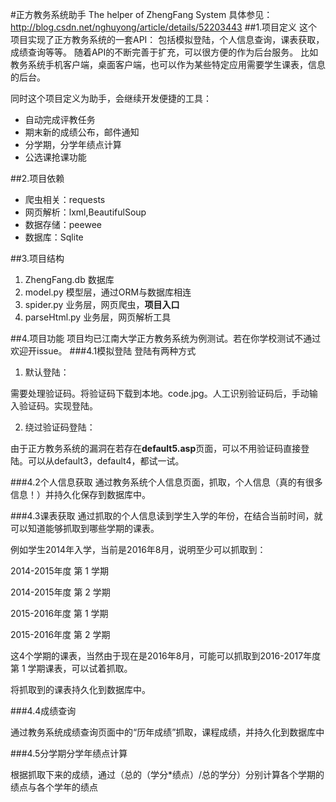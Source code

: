 #正方教务系统助手
The helper of ZhengFang System
具体参见：http://blog.csdn.net/nghuyong/article/details/52203443
##1.项目定义
这个项目实现了正方教务系统的一套API：
包括模拟登陆，个人信息查询，课表获取，成绩查询等等。
随着API的不断完善于扩充，可以很方便的作为后台服务。
比如教务系统手机客户端，桌面客户端，也可以作为某些特定应用需要学生课表，信息的后台。

同时这个项目定义为助手，会继续开发便捷的工具：
* 自动完成评教任务
* 期末新的成绩公布，邮件通知
* 分学期，分学年绩点计算
* 公选课抢课功能

##2.项目依赖
* 爬虫相关：requests
* 网页解析：lxml,BeautifulSoup
* 数据存储：peewee
* 数据库：Sqlite

##3.项目结构
1. ZhengFang.db 数据库
2. model.py 模型层，通过ORM与数据库相连
3. spider.py 业务层，网页爬虫，**项目入口**
4. parseHtml.py 业务层，网页解析工具


##4.项目功能
项目均已江南大学正方教务系统为例测试。若在你学校测试不通过欢迎开issue。
###4.1模拟登陆
登陆有两种方式

1. 默认登陆：

需要处理验证码。将验证码下载到本地。code.jpg。人工识别验证码后，手动输入验证码。实现登陆。

2. 绕过验证码登陆：

由于正方教务系统的漏洞在若存在**default5.asp**页面，可以不用验证码直接登陆。可以从default3，default4，都试一试。

###4.2个人信息获取
通过教务系统个人信息页面，抓取，个人信息（真的有很多信息！）并持久化保存到数据库中。

###4.3课表获取
通过抓取的个人信息读到学生入学的年份，在结合当前时间，就可以知道能够抓取到哪些学期的课表。

例如学生2014年入学，当前是2016年8月，说明至少可以抓取到：

2014-2015年度 第 1 学期

2014-2015年度 第 2 学期

2015-2016年度 第 1 学期

2015-2016年度 第 2 学期

这4个学期的课表，当然由于现在是2016年8月，可能可以抓取到2016-2017年度第 1 学期课表，可以试着抓取。

将抓取到的课表持久化到数据库中。

###4.4成绩查询

通过教务系统成绩查询页面中的“历年成绩”抓取，课程成绩，并持久化到数据库中

###4.5分学期分学年绩点计算

根据抓取下来的成绩，通过（总的（学分*绩点）/总的学分）分别计算各个学期的绩点与各个学年的绩点



